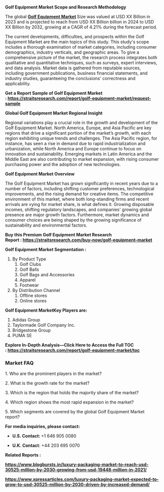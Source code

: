 <p><strong>Golf Equipment Market Scope and Research Methodology</strong></p>
<p>The global&nbsp;<strong><a href="https://straitsresearch.com/report/golf-equipment-market">Golf Equipment Market</a>&nbsp;</strong>Size was valued at&nbsp;USD XX Billion in 2023&nbsp;and is projected to reach from&nbsp;USD XX Billion&nbsp;billion in 2024&nbsp;to&nbsp;USD XX Billion by 2032, growing at a&nbsp;CAGR of 4.21%&nbsp;during the forecast period.</p>
<p>The current developments, difficulties, and prospects within the Golf Equipment Market are the main topics of this study. This study's scope includes a thorough examination of market categories, including consumer demographics, industry verticals, and geographic areas. To give a comprehensive picture of the market, the research process integrates both qualitative and quantitative techniques, such as surveys, expert interviews, and data analysis. Market data is gathered from reputable sources, including government publications, business financial statements, and industry studies, guaranteeing the conclusions' correctness and applicability.</p>
<p><strong>Get a Report Sample of&nbsp;Golf Equipment Market :&nbsp;<a href="https://straitsresearch.com/report/golf-equipment-market/request-sample">https://straitsresearch.com/report/golf-equipment-market/request-sample</a>&nbsp;</strong></p>
<p><strong>Global Golf Equipment Market Regional Insight</strong></p>
<p>Regional variations play a crucial role in the growth and development of the Golf Equipment Market. North America, Europe, and Asia Pacific are key regions that drive a significant portion of the market&rsquo;s growth, with each region exhibiting unique trends and challenges. The Asia Pacific region, for instance, has seen a rise in demand due to rapid industrialization and urbanization, while North America and Europe continue to focus on innovation and sustainability. Emerging markets in Latin America and the Middle East are also contributing to market expansion, with rising consumer purchasing power and the adoption of new technologies.</p>
<p><strong>Golf Equipment Market&nbsp;Overview</strong></p>
<p>The Golf Equipment Market has grown significantly in recent years due to a number of factors, including shifting customer preferences, technological improvements, and the rising demand for creative items. The competitive environment of this market, where both long-standing firms and recent arrivals are vying for market share, is what defines it. Growing disposable incomes, shifting regulatory landscapes, and companies' growing global presence are major growth factors. Furthermore, market dynamics and consumer choices are being shaped by the growing significance of sustainability and environmental factors.</p>
<p><strong>Buy this Premium&nbsp;Golf Equipment Market Research Report&nbsp;:&nbsp;<a href="https://straitsresearch.com/buy-now/golf-equipment-market"><u>https://straitsresearch.com/buy-now/golf-equipment-market</u></a></strong></p>
<p><strong>Golf Equipment Market&nbsp;Segmentation :&nbsp;</strong></p>
<ol>
<li>By Product Type
<ol>
<li>Golf Clubs</li>
<li>Golf Balls</li>
<li>Golf Bags and Accessories</li>
<li>Apparel</li>
<li>Footwear</li>
</ol>
</li>
<li>By Distribution Channel
<ol>
<li>Offline stores</li>
<li>Online stores</li>
</ol>
</li>
</ol>
<p><strong>Golf Equipment MarketKey Players are:</strong></p>
<ol>
<li>Adidas Group</li>
<li>Taylormade Golf Company Inc.</li>
<li>Bridgestone Group</li>
<li>PUMA SE</li>
</ol>
<p><strong>Explore In-Depth Analysis&mdash;Click Here to Access the Full TOC :&nbsp;<a href="https://straitsresearch.com/report/golf-equipment-market/toc">https://straitsresearch.com/report/golf-equipment-market/toc</a>&nbsp;</strong></p>
<h3>Market FAQ</h3>
<p>1. Who are the prominent players in the market?</p>
<p>2. What is the growth rate for the market?</p>
<p>3. Which is the region that holds the majority share of the market?</p>
<p>4. Which region shows the most rapid expansion in the market?</p>
<p>5. Which segments are covered by the global&nbsp;Golf Equipment Market report?</p>
<p><strong>For media inquiries, please contact:</strong></p>
<ul>
<li><strong>U.S. Contact:&nbsp;</strong>+1 646 905 0080</li>
</ul>
<ul>
<li><strong>U.K. Contact</strong>: +44 203 695 0070</li>
</ul>
<p><strong>Related Reports :&nbsp;</strong></p>
<p><strong><a href="https://www.blogbursts.in/luxury-packaging-market-to-reach-usd-30525-million-by-2030-growing-from-usd-19448-million-in-2021/">https://www.blogbursts.in/luxury-packaging-market-to-reach-usd-30525-million-by-2030-growing-from-usd-19448-million-in-2021/</a></strong></p>
<p><strong><a href="https://www.xpressarticles.com/luxury-packaging-market-expected-to-grow-to-usd-30525-million-by-2030-driven-by-increased-demand/">https://www.xpressarticles.com/luxury-packaging-market-expected-to-grow-to-usd-30525-million-by-2030-driven-by-increased-demand/</a><br /></strong></p>
